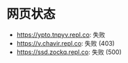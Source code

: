 # 网页状态
- https://ypto.tnpyv.repl.co: 失败
- https://v.chavir.repl.co: 失败 (403)
- https://ssd.zockq.repl.co: 失败 (500)
